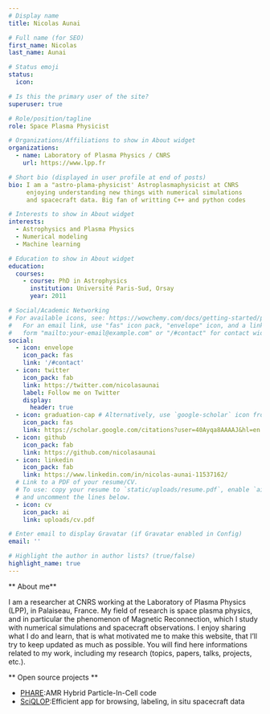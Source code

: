 ```yaml
---
# Display name
title: Nicolas Aunai

# Full name (for SEO)
first_name: Nicolas
last_name: Aunai

# Status emoji
status:
  icon: 

# Is this the primary user of the site?
superuser: true

# Role/position/tagline
role: Space Plasma Physicist

# Organizations/Affiliations to show in About widget
organizations:
  - name: Laboratory of Plasma Physics / CNRS
    url: https://www.lpp.fr

# Short bio (displayed in user profile at end of posts)
bio: I am a "astro-plama-physicist' Astroplasmaphysicist at CNRS
     enjoying understanding new things with numerical simulations
     and spacecraft data. Big fan of writting C++ and python codes

# Interests to show in About widget
interests:
  - Astrophysics and Plasma Physics
  - Numerical modeling 
  - Machine learning

# Education to show in About widget
education:
  courses:
    - course: PhD in Astrophysics
      institution: Université Paris-Sud, Orsay
      year: 2011

# Social/Academic Networking
# For available icons, see: https://wowchemy.com/docs/getting-started/page-builder/#icons
#   For an email link, use "fas" icon pack, "envelope" icon, and a link in the
#   form "mailto:your-email@example.com" or "/#contact" for contact widget.
social:
  - icon: envelope
    icon_pack: fas
    link: '/#contact'
  - icon: twitter
    icon_pack: fab
    link: https://twitter.com/nicolasaunai
    label: Follow me on Twitter
    display:
      header: true
  - icon: graduation-cap # Alternatively, use `google-scholar` icon from `ai` icon pack
    icon_pack: fas
    link: https://scholar.google.com/citations?user=40Ayqa8AAAAJ&hl=en
  - icon: github
    icon_pack: fab
    link: https://github.com/nicolasaunai
  - icon: linkedin
    icon_pack: fab
    link: https://www.linkedin.com/in/nicolas-aunai-11537162/
  # Link to a PDF of your resume/CV.
  # To use: copy your resume to `static/uploads/resume.pdf`, enable `ai` icons in `params.yaml`,
  # and uncomment the lines below.
  - icon: cv
    icon_pack: ai
    link: uploads/cv.pdf

# Enter email to display Gravatar (if Gravatar enabled in Config)
email: ''

# Highlight the author in author lists? (true/false)
highlight_name: true
---
```


** About me**

I am a researcher at CNRS working at the Laboratory of
Plasma Physics (LPP), in Palaiseau, France. My field of
research is space plasma physics, and in particular the
phenomenon of Magnetic Reconnection, which I study with
numerical simulations and spacecraft observations. I enjoy
sharing what I do and learn, that is what motivated me to
make this website, that I’ll try to keep updated as much as
possible. You will find here informations related to my work,
including my research (topics, papers, talks, projects, etc.).


** Open source projects **

* [PHARE](https://github.com/PHAREHUB/PHARE):AMR Hybrid Particle-In-Cell code
* [SciQLOP](https://github.com/Sciqlop):Efficient app for browsing, labeling, in situ spacecraft data
